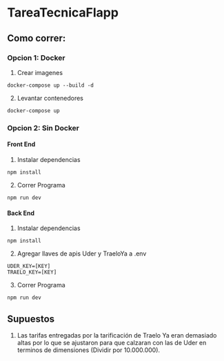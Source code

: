 # TareaTecnicaFlapp

## Como correr:

### Opcion 1: Docker

1.  Crear imagenes
````
docker-compose up --build -d
````

2. Levantar contenedores
````
docker-compose up
````

### Opcion 2: Sin Docker

#### Front End

1. Instalar dependencias
````
npm install
````

2. Correr Programa
````
npm run dev
````

#### Back End

1. Instalar dependencias
````
npm install
````

2. Agregar llaves de apis Uder y TraeloYa a .env
````
UDER_KEY=[KEY]
TRAELO_KEY=[KEY]
````

3. Correr Programa
````
npm run dev
````

## Supuestos

1. Las tarifas entregadas por la tarificación de Traelo Ya eran demasiado altas por lo que se ajustaron para que calzaran con las de Uder en terminos de dimensiones (Dividir por 10.000.000).
